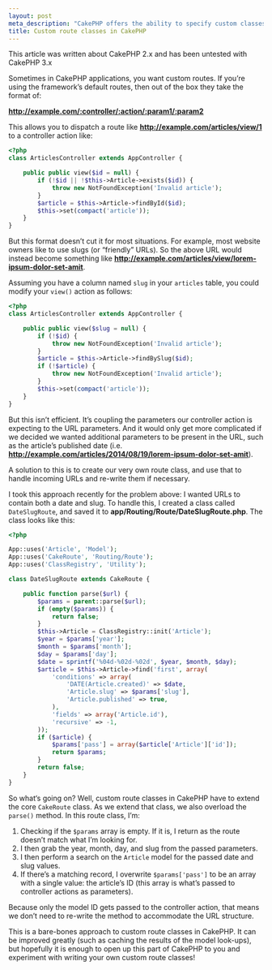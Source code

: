 ```yaml
---
layout: post
meta_description: "CakePHP offers the ability to specify custom classes for handling routes in your applications."
title: Custom route classes in CakePHP
---
```

<p class="alert alert-info">
  <span class="fa fa-info-circle"></span>
  This article was written about CakePHP 2.x and has been untested with CakePHP 3.x
</p>

Sometimes in CakePHP applications, you want custom routes.
If you’re using the framework’s default routes, then out of the box they take the format of:

**http://example.com/:controller/:action/:param1/:param2**

This allows you to dispatch a route like **http://example.com/articles/view/1** to a controller action like:

```php
<?php
class ArticlesController extends AppController {

	public public view($id = null) {
		if (!$id || !$this->Article->exists($id)) {
			throw new NotFoundException('Invalid article');
		}
		$article = $this->Article->findById($id);
		$this->set(compact('article'));
	}
}
```
But this format doesn’t cut it for most situations.
For example, most website owners like to use slugs (or “friendly” URLs).
So the above URL would instead become something like **http://example.com/articles/view/lorem-ipsum-dolor-set-amit**.

Assuming you have a column named `slug` in your `articles` table, you could modify your `view()` action as follows:

```php
<?php
class ArticlesController extends AppController {

	public public view($slug = null) {
		if (!$id) {
			throw new NotFoundException('Invalid article');
		}
		$article = $this->Article->findBySlug($id);
		if (!$article) {
			throw new NotFoundException('Invalid article');
		}
		$this->set(compact('article'));
	}
}
```
But this isn’t efficient. It’s coupling the parameters our controller action is expecting to the URL parameters.
And it would only get more complicated if we decided we wanted additional parameters to be present in the URL, such as the article’s published date
(i.e. **http://example.com/articles/2014/08/19/lorem-ipsum-dolor-set-amit**).

A solution to this is to create our very own route class, and use that to handle incoming URLs and re-write them if necessary.

I took this approach recently for the problem above: I wanted URLs to contain both a date and slug.
To handle this, I created a class called `DateSlugRoute`, and saved it to **app/Routing/Route/DateSlugRoute.php**.
The class looks like this:

```php
<?php

App::uses('Article', 'Model');
App::uses('CakeRoute', 'Routing/Route');
App::uses('ClassRegistry', 'Utility');

class DateSlugRoute extends CakeRoute {

	public function parse($url) {
		$params = parent::parse($url);
		if (empty($params)) {
			return false;
		}
		$this->Article = ClassRegistry::init('Article');
		$year = $params['year'];
		$month = $params['month'];
		$day = $params['day'];
		$date = sprintf('%04d-%02d-%02d', $year, $month, $day);
		$article = $this->Article->find('first', array(
			'conditions' => array(
				'DATE(Article.created)' => $date,
				'Article.slug' => $params['slug'],
				'Article.published' => true,
			),
			'fields' => array('Article.id'),
			'recursive' => -1,
		));
		if ($article) {
			$params['pass'] = array($article['Article']['id']);
			return $params;
		}
		return false;
	}
}
```

So what‘s going on? Well, custom route classes in CakePHP have to extend the core `CakeRoute` class.
As we extend that class, we also overload the `parse()` method.
In this route class, I’m:

1. Checking if the `$params` array is empty. If it is, I return as the route doesn’t match what I’m looking for.
3. I then grab the year, month, day, and slug from the passed parameters.
4. I then perform a search on the `Article` model for the passed date and slug values.
5. If there’s a matching record, I overwrite `$params['pass']` to be an array with a single value: the article’s ID (this array is what’s passed to controller actions as parameters).

Because only the model ID gets passed to the controller action, that means we don’t need to re-write the method to accommodate the URL structure.

This is a bare-bones approach to custom route classes in CakePHP.
It can be improved greatly (such as caching the results of the model look-ups),
but hopefully it is enough to open up this part of CakePHP to you and experiment with writing your own custom route classes!
